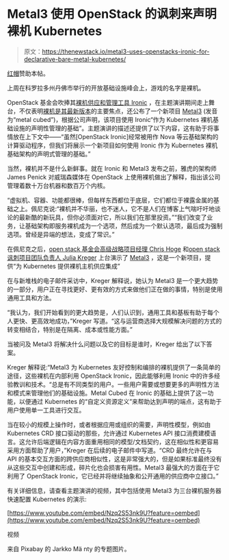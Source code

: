 # Metal3 使用 OpenStack 的讽刺来声明裸机 Kubernetes

> 原文：<https://thenewstack.io/metal3-uses-openstacks-ironic-for-declarative-bare-metal-kubernetes/>

[红帽](https://www.openshift.com/)赞助本帖。

上周在科罗拉多州丹佛市举行的开放基础设施峰会上，游戏的名字是裸机。

OpenStack 基金会吹捧其[裸机供应和管理工具 Ironic](http://openstack.org/bare-metal) ，在主题演讲期间走上舞台，不仅表明[裸机是其最新版本](https://thenewstack.io/bare-metal-moves-to-the-forefront-with-openstack-ironic/)的主要焦点，还公布了一个新项目 [Metal3](https://github.com/metal3-io/baremetal-operator) (发音为“metal cubed”)，根据公司声明，该项目使用 Ironic“作为 Kubernetes 裸机基础设施的声明性管理的基础”。主题演讲的描述还提供了以下内容，这有助于将事情放在上下文中——“虽然[OpenStack Ironic]经常被用作 Nova 等云基础架构的计算驱动程序，但我们将展示一个新项目如何使用 Ironic 作为 Kubernetes 裸机基础架构的声明式管理的基础。”

当然，裸机并不是什么新鲜事。就在 Ironic 和 Metal3 发布之前，雅虎的架构师 James Penick 对威瑞森媒体在 OpenStack 上使用裸机做出了解释，指出该公司管理着数十万台机器和数百万个内核。

“虚拟机、容器、功能都很棒，但每样东西都位于底层，它们都位于裸露金属的基础之上。佩尼克说:“裸机并不华丽，也不迷人，它不是人们在博客上气喘吁吁地谈论的最新酷的新玩具，但你必须面对它，所以我们在那里投资。”“我们改变了业务，让基础架构即服务裸机成为一个选项，然后成为一个默认选项，最后成为强制选项。曾经是异端的想法，变成了常识。”

在佩尼克之后，[open stack 基金会高级战略项目经理 Chris Hoge](https://www.linkedin.com/in/hogepodge) 和[open stack 讽刺项目团队负责人 Julia Kreger](https://www.linkedin.com/in/juliaashleykreger) 上台演示了 [Metal3](https://github.com/metal3-io/baremetal-operator) ，这是一个新项目，提供“为 Kubernetes 提供裸机主机供应集成”

在与新堆栈的电子邮件采访中，Kreger 解释说，她认为 Metal3 是一个更大趋势的一部分，用户正在寻找更好、更有效的方式来做他们正在做的事情，特别是使用通用工具和方法。

“我认为，我们开始看到的更大趋势是，人们认识到，通用工具和基板有助于每个人更快、更高效地成功，”Kreger 写道。“这与运营商选择大规模解决问题的方式的转变相结合，特别是在隔离、成本或性能方面。”

当被问及 Metal3 将解决什么问题以及它的目标是谁时，Kreger 给出了以下答案。

Kreger 解释说:“Metal3 为 Kubernetes 友好控制和编排的裸机提供了一条简单的途径，这些裸机在内部利用 OpenStack Ironic，因此能够利用 Ironic 中的许多经验教训和技术。“总是有不同类型的用户。一些用户需要或想要更多的声明性方法和模式来管理他们的基础设施。Metal Cubed 在 Ironic 的基础上提供了这一功能，以便通过 Kubernetes 的“自定义资源定义”来帮助达到声明的端点，这有助于用户使用单一工具进行交互。

当在较小的规模上操作时，或者根据应用或组织的需要，声明性模型，例如由 Kubernetes CRD 接口驱动的那些，允许通过 Kubernetes API 接口消费建模语言。这允许后端逻辑在内容方面重用相同的模型/文档契约，这在相似性和更容易采用方面帮助了用户，”Kreger 在后续的电子邮件中写道。“CRD 最终允许在与 API 的基本交互方面的跨供应商相似性，这是非常强大的，但是如果标准最终没有从这些交互中创建和形成，碎片化也会损害有用性。Metal3 最强大的方面在于它利用了 OpenStack Ironic，它已经并将继续抽象和公开通用的供应商中立接口。”

有关详细信息，请查看主题演讲的视频，其中包括使用 Metal3 为三台裸机服务器快速配置 Kubernetes 的演示:

[https://www.youtube.com/embed/Nzq2S53nk9U?feature=oembed](https://www.youtube.com/embed/Nzq2S53nk9U?feature=oembed)

视频

来自 Pixabay 的 Jarkko Mä nty 的专题图片。

<svg xmlns:xlink="http://www.w3.org/1999/xlink" viewBox="0 0 68 31" version="1.1"><title>Group</title> <desc>Created with Sketch.</desc></svg>